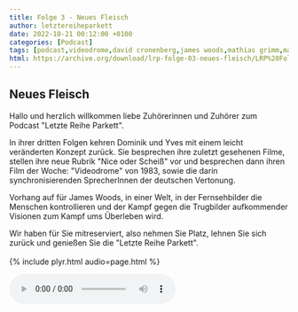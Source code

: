 ```yaml
---
title: Folge 3 - Neues Fleisch
author: letztereiheparkett
date: 2022-10-21 00:12:00 +0100
categories: [Podcast]
tags: [podcast,videodrome,david cronenberg,james woods,mathias grimm,matthias grimm,manfred lehmann,frank glaubrecht,katrin miclette,existenz,synchronsprecher]
html: https://archive.org/download/lrp-folge-03-neues-fleisch/LRP%20Folge%2003%20-%20Neues%20Fleisch.mp3
---
```


## Neues Fleisch
Hallo und herzlich willkommen liebe Zuhörerinnen und Zuhörer zum Podcast "Letzte Reihe Parkett".

In ihrer dritten Folgen kehren Dominik und Yves mit einem leicht veränderten Konzept zurück. Sie besprechen ihre zuletzt gesehenen Filme, stellen ihre neue Rubrik "Nice oder Scheiß" vor und besprechen dann ihren Film der Woche: "Videodrome" von 1983, sowie die darin synchronisierenden SprecherInnen der deutschen Vertonung.

Vorhang auf für James Woods, in einer Welt, in der Fernsehbilder die Menschen kontrollieren und der Kampf gegen die Trugbilder aufkommender Visionen zum Kampf ums Überleben wird.

Wir haben für Sie mitreserviert, also nehmen Sie Platz, lehnen Sie sich zurück und genießen Sie die "Letzte Reihe Parkett".
<br>
<br>
{% include plyr.html audio=page.html %}

 <audio controls>
  <source src="https://archive.org/download/lrp-folge-03-neues-fleisch/LRP%20Folge%2003%20-%20Neues%20Fleisch.mp3" type="audio/mpeg">
</audio> 